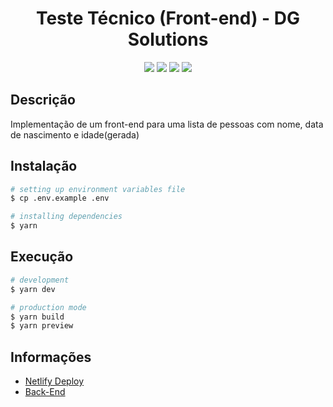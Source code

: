 <h1 align="center">Teste Técnico (Front-end) - DG Solutions</h1>

<p align="center">
  <img href="https://vuejs.org/" src="https://img.shields.io/badge/vuejs-%2335495e.svg?style=for-the-badge&logo=vuedotjs&logoColor=%234FC08D" target="_blank">
  <img href="https://windicss.org/" src="https://img.shields.io/badge/windicss-48B0F1.svg?style=for-the-badge&logo=windi-css&logoColor=white" target="_blank">
  <img href="https://vitejs.dev/" src="https://img.shields.io/badge/vite-%23646CFF.svg?style=for-the-badge&logo=vite&logoColor=white" target="_blank">
  <img href="https://www.netlify.com/" src="https://img.shields.io/badge/netlify-%23000000.svg?style=for-the-badge&logo=netlify&logoColor=#00C7B7" target="_blank">
</p>

## Descrição

Implementação de um front-end para uma lista de pessoas com nome, data de nascimento e idade(gerada)

## Instalação

```bash
# setting up environment variables file
$ cp .env.example .env

# installing dependencies
$ yarn
```

## Execução

```bash
# development
$ yarn dev

# production mode
$ yarn build
$ yarn preview
```

## Informações

<ul>
  <li><a href="https://dg-solutions.netlify.app/" target="_blank">Netlify Deploy</a></li>
  <li><a href="https://github.com/GabrielRoc/dg-solutions-backend" target="_blank">Back-End</a></li>
</ul>